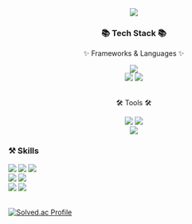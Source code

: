 <div align=center>
	<img src="https://capsule-render.vercel.app/api?type=waving&color=2AA5DC&height=200&section=header&text=Seungyong%20Github!&fontSize=90" />	
</div>
<div align=center>
	<h3>📚 Tech Stack 📚</h3>
	<p>✨ Frameworks & Languages ✨</p>
</div>
<div align="center">
	<img src="https://img.shields.io/badge/Java-E64415?style=flat&logo=Conda-Forge&logoColor=white" />
	<br>
	<img src="https://img.shields.io/badge/Spring-6DB33F?style=flat&logo=Spring&logoColor=white" />
	<img src="https://img.shields.io/badge/SpringBoot-13C100?style=flat&logo=Spring&logoColor=white" />

</div>
<br>
<div align=center>
	<p>🛠 Tools 🛠</p>
</div>
<div align=center>
	<img src="https://img.shields.io/badge/IntelliJ IDEA%20IDE-2C2255?style=flat&logo=EclipseIDE&logoColor=white" />
	<img src="https://img.shields.io/badge/Visual%20Studio%20Code-007ACC?style=flat&logo=VisualStudioCode&logoColor=white" />
	<br>
	<img src="https://img.shields.io/badge/GitHub-181717?style=flat&logo=GitHub&logoColor=white" />
</div>

### ⚒️ Skills 

<p>
<img src="https://img.shields.io/badge/Spring Boot-6DB33F?style=for-the-badge&logo=springboot&logoColor=white" /> 
<img src="https://img.shields.io/badge/Spring Data JPA-6DB33F?style=for-the-badge&logo=spring&logoColor=white" /> 
<img src="https://img.shields.io/badge/Spring Security-6DB33F?style=for-the-badge&logo=springsecurity&logoColor=white" />
<br>

<img src="https://img.shields.io/badge/QueryDSL-0094F5?style=for-the-badge&logo=spring&logoColor=white" /> 
<img src="https://img.shields.io/badge/MySQL-4479A1?style=for-the-badge&logo=mysql&logoColor=white" /> 
<br>

<img src="https://img.shields.io/badge/Github Actions-2088FF?style=for-the-badge&logo=githubactions&logoColor=white" /> 
<img src="https://img.shields.io/badge/Docker-2496ED?style=for-the-badge&logo=docker&logoColor=white" /> 
<br><br>

</p>

[![Solved.ac Profile](http://mazassumnida.wtf/api/v2/generate_badge?boj=wonseok2877)](https://solved.ac/wonseok2877/)
<br><br>
